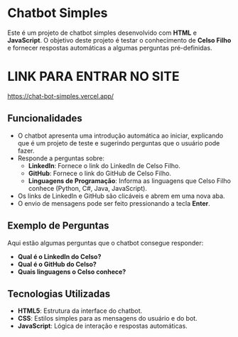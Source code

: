 # Chatbot Simples

Este é um projeto de chatbot simples desenvolvido com **HTML** e **JavaScript**. O objetivo deste projeto é testar o conhecimento de **Celso Filho** e fornecer respostas automáticas a algumas perguntas pré-definidas.

# LINK PARA ENTRAR NO SITE
https://chat-bot-simples.vercel.app/

## Funcionalidades

- O chatbot apresenta uma introdução automática ao iniciar, explicando que é um projeto de teste e sugerindo perguntas que o usuário pode fazer.
- Responde a perguntas sobre:
  - **LinkedIn**: Fornece o link do LinkedIn de Celso Filho.
  - **GitHub**: Fornece o link do GitHub de Celso Filho.
  - **Linguagens de Programação**: Informa as linguagens que Celso Filho conhece (Python, C#, Java, JavaScript).
- Os links de LinkedIn e GitHub são clicáveis e abrem em uma nova aba.
- O envio de mensagens pode ser feito pressionando a tecla **Enter**.

## Exemplo de Perguntas

Aqui estão algumas perguntas que o chatbot consegue responder:

- **Qual é o LinkedIn do Celso?**
- **Qual é o GitHub do Celso?**
- **Quais linguagens o Celso conhece?**

## Tecnologias Utilizadas

- **HTML5**: Estrutura da interface do chatbot.
- **CSS**: Estilos simples para as mensagens do usuário e do bot.
- **JavaScript**: Lógica de interação e respostas automáticas.
